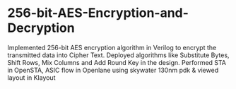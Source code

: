 # 256-bit-AES-Encryption-and-Decryption
Implemented 256-bit AES encryption algorithm in Verilog to encrypt the transmitted data into Cipher Text. Deployed algorithms like Substitute Bytes, Shift Rows, Mix Columns and Add Round Key in the design. Performed STA in OpenSTA, ASIC flow in Openlane using skywater 130nm pdk &amp; viewed layout in Klayout

